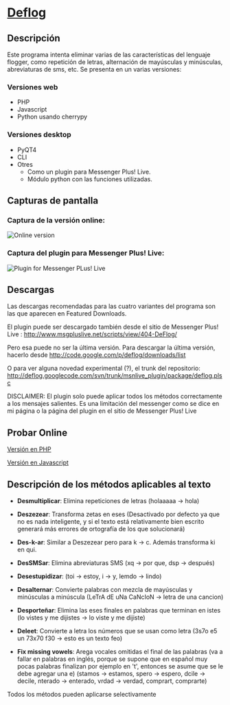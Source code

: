# [Deflog](https://github.com/sbruno/deflog)

## Descripción

Este programa intenta eliminar varias de las características del lenguaje flogger, como repetición de letras, alternación de mayúsculas y minúsculas, abreviaturas de sms, etc. Se presenta en un varias versiones:

### Versiones web

* PHP
* Javascript
* Python usando cherrypy

### Versiones desktop

* PyQT4
* CLI
* Otres
	- Como un plugin para Messenger Plus! Live.
	- Módulo python con las funciones utilizadas.

## Capturas de pantalla

### Captura de la versión online:

![Online version](http://bananabruno.googlepages.com/deflog-javascript-screenshot-small.jpg)

### Captura del plugin para Messenger Plus! Live:

![Plugin for Messenger PLus! Live](http://bananabruno.googlepages.com/deflog-msnlive-screenshot-small.jpg)

## Descargas

Las descargas recomendadas para las cuatro variantes del programa son las que aparecen en Featured Downloads.

El plugin puede ser descargado también desde el sitio de Messenger Plus! Live : http://www.msgpluslive.net/scripts/view/404-DeFlog/

Pero esa puede no ser la última versión. Para descargar la última versión, hacerlo desde http://code.google.com/p/deflog/downloads/list

O para ver alguna novedad experimental (?), el trunk del repositorio: http://deflog.googlecode.com/svn/trunk/msnlive_plugin/package/deflog.plsc

DISCLAIMER: El plugin solo puede aplicar todos los métodos correctamente a los mensajes salientes. Es una limitación del messenger como se dice en mi página o la página del plugin en el sitio de Messenger Plus! Live

## Probar Online

[Versión en PHP](http://www.santiagobruno.com.ar/php/desfotologuear.php)

[Versión en Javascript](http://www.santiagobruno.com.ar/javascript/desfotologuear.html)

## Descripción de los métodos aplicables al texto

* **Desmultiplicar**: Elimina repeticiones de letras (holaaaaa -> hola)

* **Deszezear**: Transforma zetas en eses (Desactivado por defecto ya que no es nada inteligente, y si el texto está relativamente bien escrito generará más errores de ortografía de los que solucionará)

* **Des-k-ar**: Similar a Deszezear pero para k -> c. Además transforma ki en qui.

* **DesSMSar**: Elimina abreviaturas SMS (xq -> por que, dsp -> después)

* **Desestupidizar**: (toi -> estoy, i -> y, lemdo -> lindo)

* **Desalternar**: Convierte palabras con mezcla de mayúsculas y minúsculas a minúscula (LeTrA dE uNa CaNcIoN -> letra de una cancion)

* **Desporteñar**: Elimina las eses finales en palabras que terminan en istes (lo vistes y me dijistes -> lo viste y me dijiste)

* **Deleet**: Convierte a letra los números que se usan como letra (3s7o e5 un 73x70 f30 -> esto es un texto feo)

* **Fix missing vowels**: Arega vocales omitidas el final de las palabras (va a fallar en palabras en inglés, porque se supone que en español muy pocas palabras finalizan por ejemplo en 't', entonces se asume que se le debe agregar una e) (stamos -> estamos, spero -> espero, dcile -> decile, nterado -> enterado, vrdad -> verdad, comprart, comprarte)

Todos los métodos pueden aplicarse selectivamente
